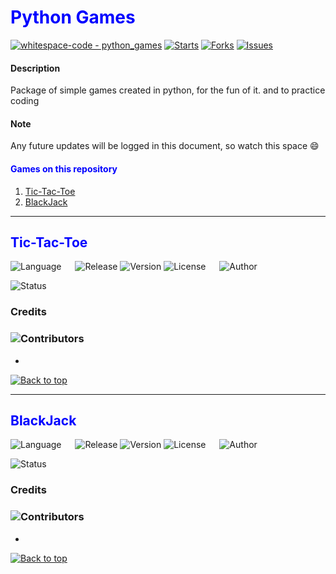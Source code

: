 # <font color="blue">Python Games</font>
[![whitespace-code - python_games](https://img.shields.io/static/v1?label=whitespace-code&message=python_games&color=blue&logo=python&logoColor=white)](https://github.com/whitespace-code/python_games "Go to GitHub repo")
[![Starts](https://img.shields.io/github/stars/whitespace-code/python_games?style=social)](https://github.com/whitespace-code/python_games)
[![Forks](https://img.shields.io/github/forks/whitespace-code/python_games?style=social)](https://github.com/whitespace-code/python_games)
[![Issues](https://img.shields.io/github/issues/whitespace-code/python_games?style=social)](https://github.com/whitespace-code/python_games)

#### Description
  Package of simple games created in python, for the fun of it. and to practice coding

#### Note
  Any future updates will be logged in this document, so watch this space :smile:

#### <font color="blue">Games on this repository</font>
1. [Tic-Tac-Toe](#tic-tac-toe)
2. [BlackJack](#blackjack)

___
## <font color="blue">Tic-Tac-Toe</font>
![Language](https://img.shields.io/badge/Language-python-green?logo=python&logoColor=white) &emsp;
![Release](https://img.shields.io/badge/Release-2023.01.12-blue)
![Version](https://img.shields.io/badge/Version-0.1b-blue)
![License](https://img.shields.io/badge/License-MIT-blue) &emsp;
![Author](https://img.shields.io/badge/Author-whitespace--code-white)

![Status](https://img.shields.io/badge/Status-Under--development-orange)

### Credits

### ![Contributors](https://img.shields.io/badge/Contributors-0-Black?logo=&logoColor=white)
- 

[![Back to top](https://img.shields.io/badge/Back_to_top-red)](#games-on-this-repository "Go to top of page")
___
## <font color="blue">BlackJack</font>
![Language](https://img.shields.io/badge/Language-python-green?logo=python&logoColor=white) &emsp;
![Release](https://img.shields.io/badge/Release-2023.01.12-blue)
![Version](https://img.shields.io/badge/Version-0.1b-blue)
![License](https://img.shields.io/badge/License-MIT-blue) &emsp;
![Author](https://img.shields.io/badge/Author-whitespace--code-white)

![Status](https://img.shields.io/badge/Status-Under--development-orange)

### Credits

### ![Contributors](https://img.shields.io/badge/Contributors-0-Black?logo=&logoColor=white)
- 

[![Back to top](https://img.shields.io/badge/Back_to_top-red)](#games-on-this-repository "Go to top of page")

